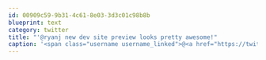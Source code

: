 ```yaml
---
id: 00909c59-9b31-4c61-8e03-3d3c01c98b8b
blueprint: text
category: twitter
title: "'@ryanj new dev site preview looks pretty awesome!"
caption: '<span class="username username_linked">@<a href="https://twitter.com/ryanj" title="RyanJ">ryanj</a></span> new dev site preview looks pretty awesome!'
---
```

